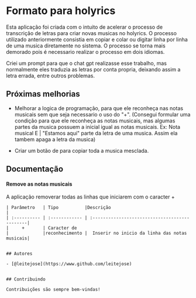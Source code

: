 
# Formato para holyrics
Esta aplicação foi criada com o intuito de acelerar o processo de transcrição de letras para criar novas musicas no holyrics. O processo utilizado anteriormente consistia em copiar e colar ou digitar linha por linha de uma musica diretamente no sistema. O processo se torna mais demorado pois é necessario realizar o processo em dois idiomas. 

Criei um prompt para que o chat gpt realizasse esse trabalho, mas normalmente eles traduzia as letras por conta propria, deixando assim a letra errada, entre outros problemas. 

## Próximas melhorias
- Melhorar a logica de programação, para que ele reconheça nas notas musicais sem que seja necessario o uso do "+". (Consegui formular uma condição para que ele reconheça as notas musicais, mas algumas partes da musica possuem a inicial igual as notas musicais. Ex: Nota musical E | "Estamos aqui" parte da letra de uma musica. Assim ela tambem apaga a letra da musica)

- Criar um botão de para copiar toda a musica mesclada.

## Documentação

#### Remove as notas musicais
A aplicação removerar todas as linhas que iniciarem com o caracter +

```http
| Parâmetro   | Tipo          |Descrição                                      |
| :---------- | :------------ | :---------------------------------------------|
|     +       | Caracter de 
|             |reconhecimento |  Inserir no inicio da linha das notas musicais| 


## Autores

- [@leitejose](https://www.github.com/leitejose)


## Contribuindo

Contribuições são sempre bem-vindas!

